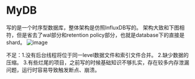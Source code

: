 # MyDB
写的是一个时序型数据库，整体架构是仿照InfluxDB写的。
架构大致和下图相符，但是省去了wal部分和retention policy部分，也就是database下的直接是shard。
![image](https://user-images.githubusercontent.com/80105705/230056340-8bbbd873-24b4-4897-b59e-c4fd3bf6196a.png)


不足：1.没有后台线程将位于同一level数据文件和索引文件合并。
2.缺少数据的压缩。
3.有些烂尾的项目，之前写的时候基础知识不够扎实，存在较多内存泄漏问题，运行时容易导致触发断点、崩溃。
